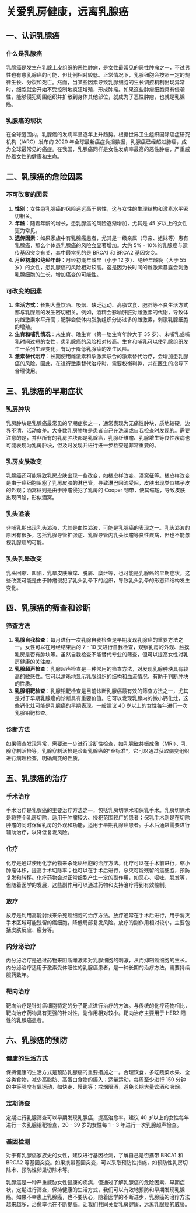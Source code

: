 # 关爱乳房健康，远离乳腺癌

## 一、认识乳腺癌
### 什么是乳腺癌
乳腺癌是发生在乳腺上皮组织的恶性肿瘤，是女性最常见的恶性肿瘤之一，不过男性也有患乳腺癌的可能，但比例相对较低。正常情况下，乳腺细胞会按照一定的规律生长、分裂和死亡。然而，当某些因素导致乳腺细胞的生长调控机制出现异常时，细胞就会开始不受控制地疯狂增殖，形成肿瘤。如果这些肿瘤细胞具有侵袭性，能够侵犯周围组织并扩散到身体其他部位，就成为了恶性肿瘤，也就是乳腺癌。

### 乳腺癌的现状
在全球范围内，乳腺癌的发病率呈逐年上升趋势。根据世界卫生组织国际癌症研究机构（IARC）发布的 2020 年全球最新癌症负担数据，乳腺癌已经超过肺癌，成为全球最常见的癌症。在我国，乳腺癌同样是女性发病率最高的恶性肿瘤，严重威胁着女性的健康和生命。

## 二、乳腺癌的危险因素
### 不可改变的因素
1. **性别**：女性患乳腺癌的风险远远高于男性，这与女性的生理结构和激素水平密切相关。
2. **年龄**：随着年龄的增长，患乳腺癌的风险逐渐增加，尤其是 45 岁以上的女性更为常见。
3. **遗传因素**：如果家族中有乳腺癌患者，尤其是一级亲属（母亲、姐妹等）患有乳腺癌，那么个体患乳腺癌的风险会显著增加。大约 5% - 10%的乳腺癌与遗传基因突变有关，其中最常见的是 BRCA1 和 BRCA2 基因突变。
4. **月经初潮和绝经年龄**：月经初潮年龄早（小于 12 岁）、绝经年龄晚（大于 55 岁）的女性，患乳腺癌的风险相对较高。这是因为长时间的雌激素暴露会刺激乳腺细胞的生长，增加癌变的可能性。

### 可改变的因素
1. **生活方式**：长期大量饮酒、吸烟、缺乏运动、高脂饮食、肥胖等不良生活方式都与乳腺癌的发生密切相关。例如，酒精会影响肝脏对雌激素的代谢，导致体内雌激素水平升高；肥胖会使体内脂肪组织分泌过多的雌激素，刺激乳腺细胞的增殖。
2. **生育和哺乳情况**：未生育、晚生育（第一胎生育年龄大于 35 岁）、未哺乳或哺乳时间过短的女性，患乳腺癌的风险相对较高。生育和哺乳可以使乳腺组织发生一系列生理变化，有助于降低乳腺癌的发生风险。
3. **激素替代治疗**：长期使用雌激素和孕激素联合的激素替代治疗，会增加患乳腺癌的风险。因此，在进行激素替代治疗时，需要权衡利弊，并在医生的指导下合理使用。

## 三、乳腺癌的早期症状
### 乳房肿块
乳房肿块是乳腺癌最常见的早期症状之一，通常表现为无痛性肿块，质地较硬，边界不清，活动度差。大多数乳房肿块是患者自己在洗澡或自我检查时发现的。需要注意的是，并非所有的乳房肿块都是乳腺癌，乳腺纤维瘤、乳腺增生等良性疾病也可能表现为乳房肿块，但及时发现并进行进一步检查是非常重要的。

### 乳房皮肤改变
乳腺癌还可能导致乳房皮肤出现一些改变，如橘皮样改变、酒窝征等。橘皮样改变是由于癌细胞阻塞了乳房皮肤的淋巴管，导致淋巴回流受阻，皮肤出现类似橘子皮的外观；酒窝征则是由于肿瘤侵犯了乳房的 Cooper 韧带，使其缩短，导致皮肤出现凹陷，形似酒窝。

### 乳头溢液
非哺乳期出现乳头溢液，尤其是血性溢液，可能是乳腺癌的表现之一。乳头溢液的原因有很多，包括乳腺导管扩张症、乳腺导管内乳头状瘤等良性疾病，但也不能忽视乳腺癌的可能。

### 乳头乳晕改变
乳头回缩、凹陷，乳晕皮肤瘙痒、脱屑、糜烂等，也可能是乳腺癌的早期症状。这些改变可能是由于肿瘤侵犯了乳头乳晕下的组织，导致乳头乳晕的形态和结构发生变化。

## 四、乳腺癌的筛查和诊断
### 筛查方法
1. **乳腺自我检查**：每月进行一次乳腺自我检查是早期发现乳腺癌的重要方法之一。女性可以在月经结束后的 7 - 10 天进行自我检查，观察乳房的外观、触摸乳房是否有肿块等。虽然自我检查不能替代专业的筛查，但可以提高女性对乳房健康的关注度。
2. **乳腺超声检查**：乳腺超声检查是一种常用的筛查方法，对发现乳腺肿块具有较高的敏感性。它可以清晰地显示乳腺组织的结构和血流情况，有助于判断肿块的性质。
3. **乳腺钼靶检查**：乳腺钼靶检查是目前诊断乳腺癌最有效的筛查方法之一，尤其是对于早期乳腺癌的诊断具有重要价值。它可以发现乳腺内的微小钙化灶，这些钙化灶可能是乳腺癌的早期表现。一般建议 40 岁以上的女性每年进行一次乳腺钼靶检查。

### 诊断方法
如果筛查发现异常，需要进一步进行诊断性检查，如乳腺磁共振成像（MRI）、乳腺穿刺活检等。乳腺穿刺活检是诊断乳腺癌的“金标准”，它可以通过获取病变组织进行病理检查，明确病变的性质。

## 五、乳腺癌的治疗
### 手术治疗
手术治疗是乳腺癌的主要治疗方法之一，包括乳房切除术和保乳手术。乳房切除术是将整个乳房切除，适用于肿瘤较大、侵犯范围较广的患者；保乳手术则是在切除肿瘤的同时保留乳房的外观和功能，适用于早期乳腺癌患者。手术后通常需要进行辅助治疗，以降低复发风险。

### 化疗
化疗是通过使用化学药物来杀死癌细胞的治疗方法。化疗可以在手术前进行，缩小肿瘤体积，提高手术切除率；也可以在手术后进行，杀灭可能残留的癌细胞，预防复发和转移。化疗药物会对正常细胞产生一定的副作用，如恶心、呕吐、脱发等，但随着医学的发展，这些副作用可以通过药物和支持治疗得到有效控制。

### 放疗
放疗是利用高能射线来杀死癌细胞的治疗方法。放疗通常在手术后进行，用于消灭手术区域可能残留的癌细胞，降低局部复发风险。放疗的副作用相对较小，主要包括皮肤反应、疲劳等。

### 内分泌治疗
内分泌治疗是通过药物来阻断雌激素对乳腺细胞的刺激，从而抑制癌细胞的生长。内分泌治疗适用于激素受体阳性的乳腺癌患者，是一种长期的治疗方法，需要持续服药数年。

### 靶向治疗
靶向治疗是针对癌细胞特定的分子靶点进行治疗的方法。与传统的化疗药物相比，靶向治疗药物具有更强的针对性，副作用相对较小。靶向治疗主要用于 HER2 阳性的乳腺癌患者。

## 六、乳腺癌的预防
### 健康的生活方式
保持健康的生活方式是预防乳腺癌的重要措施之一。合理饮食，多吃蔬菜水果、全谷类食物，减少高脂肪、高蛋白食物的摄入；适量运动，每周至少进行 150 分钟的中等强度有氧运动，如快走、慢跑等；戒烟限酒，避免长期大量饮酒和吸烟。

### 定期筛查
定期进行乳腺筛查可以早期发现乳腺癌，提高治愈率。建议 40 岁以上的女性每年进行一次乳腺钼靶检查，20 - 39 岁的女性每 1 - 3 年进行一次乳腺超声检查。

### 基因检测
对于有乳腺癌家族史的女性，建议进行基因检测，了解自己是否携带 BRCA1 和 BRCA2 等基因突变。如果携带基因突变，可以采取预防性措施，如预防性乳房切除术、预防性卵巢切除术等。

乳腺癌是一种严重威胁女性健康的疾病，但通过了解乳腺癌的危险因素、早期症状，定期进行筛查，保持健康的生活方式，我们可以有效地预防和早期发现乳腺癌。如果不幸患上乳腺癌，也不要灰心，随着医学的不断进步，乳腺癌的治疗方法越来越多，治愈率也在不断提高。让我们共同关爱乳房健康，远离乳腺癌的威胁。 